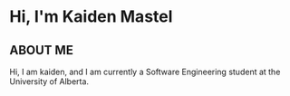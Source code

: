 <title>Kaiden's Page</title>
<h1>Hi, I'm Kaiden Mastel</h1>
<h2>ABOUT ME</h2>
<p>Hi, I am kaiden, and I am currently a Software Engineering student at the University of Alberta.</p>
